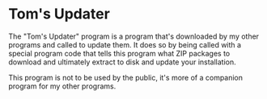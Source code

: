 # Tom's Updater
The "Tom's Updater" program is a program that's downloaded by my other programs and called to update them. It does so by being called with a special program code that tells this program what ZIP packages to download and ultimately extract to disk and update your installation.

This program is not to be used by the public, it's more of a companion program for my other programs.
